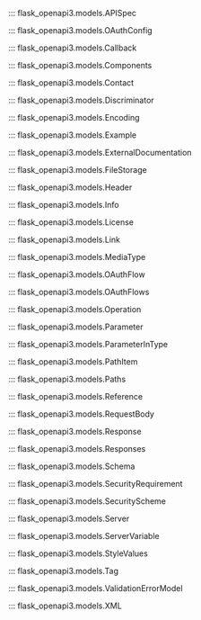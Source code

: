 ::: flask_openapi3.models.APISpec

::: flask_openapi3.models.OAuthConfig

::: flask_openapi3.models.Callback

::: flask_openapi3.models.Components

::: flask_openapi3.models.Contact

::: flask_openapi3.models.Discriminator

::: flask_openapi3.models.Encoding

::: flask_openapi3.models.Example

::: flask_openapi3.models.ExternalDocumentation

::: flask_openapi3.models.FileStorage

::: flask_openapi3.models.Header

::: flask_openapi3.models.Info

::: flask_openapi3.models.License

::: flask_openapi3.models.Link

::: flask_openapi3.models.MediaType

::: flask_openapi3.models.OAuthFlow

::: flask_openapi3.models.OAuthFlows

::: flask_openapi3.models.Operation

::: flask_openapi3.models.Parameter

::: flask_openapi3.models.ParameterInType

::: flask_openapi3.models.PathItem

::: flask_openapi3.models.Paths

::: flask_openapi3.models.Reference

::: flask_openapi3.models.RequestBody

::: flask_openapi3.models.Response

::: flask_openapi3.models.Responses

::: flask_openapi3.models.Schema

::: flask_openapi3.models.SecurityRequirement

::: flask_openapi3.models.SecurityScheme

::: flask_openapi3.models.Server

::: flask_openapi3.models.ServerVariable

::: flask_openapi3.models.StyleValues

::: flask_openapi3.models.Tag

::: flask_openapi3.models.ValidationErrorModel

::: flask_openapi3.models.XML